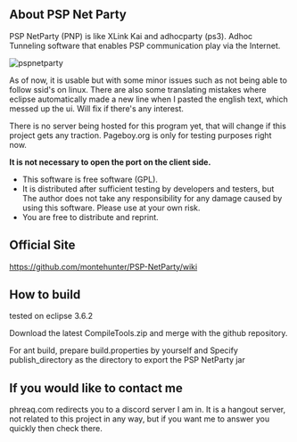 ## About PSP Net Party

PSP NetParty (PNP) is like XLink Kai and adhocparty (ps3).
Adhoc Tunneling software that enables PSP communication play via the Internet. 

![pspnetparty](https://user-images.githubusercontent.com/98584614/151692080-67e2408b-8970-4977-984f-6666bbda1f34.png)


As of now, it is usable but with some minor issues such as not being able to follow ssid's on linux.
There are also some translating mistakes where eclipse automatically made a new line when I pasted the english text, which messed up the ui. Will fix if there's any interest.

There is no server being hosted for this program yet, that will change if this project gets any traction. Pageboy.org is only for testing purposes right now.




**It is not necessary to open the port on the client side.**



- This software is free software (GPL).
- It is distributed after sufficient testing by developers and testers, but 
  The author does not take any responsibility for any damage caused by using this software. 
  Please use at your own risk.
- You are free to distribute and reprint.

## Official Site
https://github.com/montehunter/PSP-NetParty/wiki


## How to build

tested on eclipse 3.6.2

Download the latest CompileTools.zip and merge with the github repository.

For ant build, prepare build.properties by yourself and 
Specify publish_directory as the directory to export the PSP NetParty jar


## If you would like to contact me
phreaq.com redirects you to a discord server I am in. It is a hangout server, not related to this project in any way, but if you want me to answer you quickly then check there.
